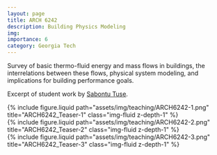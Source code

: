 ```yaml
---
layout: page
title: ARCH 6242
description: Building Physics Modeling
img: 
importance: 6
category: Georgia Tech
---
```



Survey of basic thermo-fluid energy and mass flows in buildings, the interrelations between these flows, physical system modeling, and implications for building performance goals.


Excerpt of student work by [Sabontu Tuse](https://www.linkedin.com/in/sabontu-tuse-317511120). 

<div class="row justify-content-sm-center">
    <div class="col-sm-10 mt-3 mt-md-0">
        {% include figure.liquid path="assets/img/teaching/ARCH6242-1.png" title="ARCH6242_Teaser-1" class="img-fluid z-depth-1" %}
    </div>
    <div class="col-sm-10 mt-3 mt-md-0">
        {% include figure.liquid path="assets/img/teaching/ARCH6242-2.png" title="ARCH6242_Teaser-2" class="img-fluid z-depth-1" %}
    </div>
    <div class="col-sm-10 mt-3 mt-md-0">
        {% include figure.liquid path="assets/img/teaching/ARCH6242-3.png" title="ARCH6242_Teaser-3" class="img-fluid z-depth-1" %}
    </div>
</div>